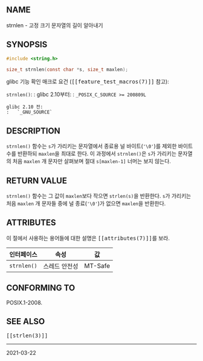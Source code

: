 ## NAME

strnlen - 고정 크기 문자열의 길이 알아내기

## SYNOPSIS

```c
#include <string.h>

size_t strnlen(const char *s, size_t maxlen);
```

glibc 기능 확인 매크로 요건 (<tt>[[feature_test_macros(7)]]</tt> 참고):

`strnlen()`:
:   glibc 2.10부터:
    :   `_POSIX_C_SOURCE >= 200809L`

    glibc 2.10 전:
    :   `_GNU_SOURCE`

## DESCRIPTION

`strnlen()` 함수는 `s`가 가리키는 문자열에서 종료용 널 바이트(`'\0'`)를 제외한 바이트 수를 반환하되 `maxlen`을 최대로 한다. 이 과정에서 `strnlen()`은 `s`가 가리키는 문자열의 처음 `maxlen` 개 문자만 살펴보며 절대 `s[maxlen-1]` 너머는 보지 않는다.

## RETURN VALUE

`strnlen()` 함수는 그 값이 `maxlen`보다 작으면 `strlen(s)`을 반환한다. `s`가 가리키는 처음 `maxlen` 개 문자들 중에 널 종료(`'\0'`)가 없으면 `maxlen`을 반환한다.

## ATTRIBUTES

이 절에서 사용하는 용어들에 대한 설명은 <tt>[[attributes(7)]]</tt>를 보라.

| 인터페이스 | 속성 | 값 |
| --- | --- | --- |
| `strnlen()` | 스레드 안전성 | MT-Safe |

## CONFORMING TO

POSIX.1-2008.

## SEE ALSO

<tt>[[strlen(3)]]</tt>

----

2021-03-22

